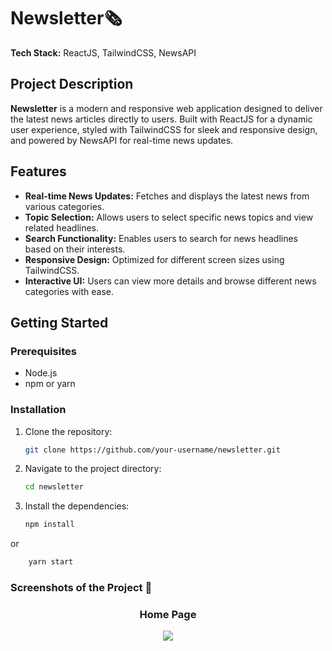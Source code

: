 # Newsletter🗞️

**Tech Stack:** ReactJS, TailwindCSS, NewsAPI

## Project Description

**Newsletter** is a modern and responsive web application designed to deliver the latest news articles directly to users. Built with ReactJS for a dynamic user experience, styled with TailwindCSS for sleek and responsive design, and powered by NewsAPI for real-time news updates.

## Features

- **Real-time News Updates:** Fetches and displays the latest news from various categories.
- **Topic Selection:** Allows users to select specific news topics and view related headlines.
- **Search Functionality:** Enables users to search for news headlines based on their interests.
- **Responsive Design:** Optimized for different screen sizes using TailwindCSS.
- **Interactive UI:** Users can view more details and browse different news categories with ease.

## Getting Started

### Prerequisites

- Node.js
- npm or yarn

### Installation

1. Clone the repository:
   ```bash
   git clone https://github.com/your-username/newsletter.git

2. Navigate to the project directory:
   ```bash
   cd newsletter

3. Install the dependencies:
   ```bash
   npm install
  or
 ```bash
     yarn start
   ```

<h3>Screenshots of the Project 📸</h3>
<h3 align='center'>Home Page</h3>
<div align='center'>
<img src='https://github.com/user-attachments/assets/4ca8393d-2909-48ec-9765-7a437916dabb'/>
</div>



   





